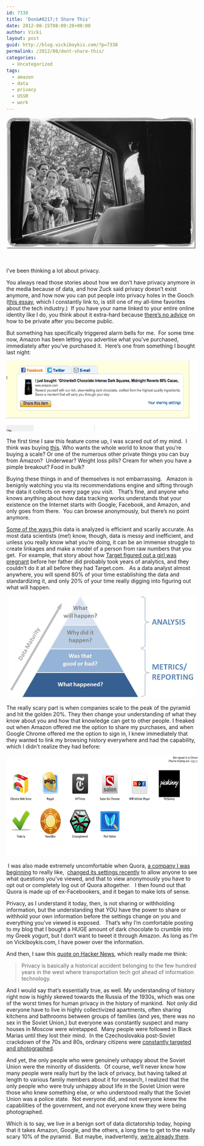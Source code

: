 ```yaml
---
id: 7338
title: 'Don&#8217;t Share This'
date: 2012-08-15T08:09:28+00:00
author: Vicki
layout: post
guid: http://blog.vickiboykis.com/?p=7338
permalink: /2012/08/dont-share-this/
categories:
  - Uncategorized
tags:
  - amazon
  - data
  - privacy
  - USSR
  - work
---
```

[<img class="aligncenter size-full wp-image-7350" title="crowd-of-people-looking-in-a-car-window-in-the-soviet-union" src="https://raw.githubusercontent.com/veekaybee/wlb/gh-pages/assets/images/2012/08/crowd-of-people-looking-in-a-car-window-in-the-soviet-union.jpeg" alt="" width="500" height="347" />](https://raw.githubusercontent.com/veekaybee/wlb/gh-pages/assets/images/2012/08/crowd-of-people-looking-in-a-car-window-in-the-soviet-union.jpeg)

&nbsp;

I&#8217;ve been thinking a lot about privacy.

You always read those stories about how we don&#8217;t have privacy anymore in the media because of data, and how Zuck said privacy doesn&#8217;t exist anymore, and how now you can put people into privacy holes in the Gooch (<a href="http://www.ftrain.com/woods-plus.html" target="_blank">this essay</a>, which I constantly link to, is still one of my all-time favorites about the tech industry.)  If you have your name linked to your entire online identity like I do, you think about it extra-hard because <a href="http://blog.penelopetrunk.com/2007/07/19/blog-under-your-real-name-and-ignore-the-harassment/" target="_blank">there&#8217;s no advice</a> on how to be private after you become public.

But something has specifically triggered alarm bells for me.  For some time now, Amazon has been letting you advertise what you&#8217;ve purchased, immediately after you&#8217;ve purchased it.  Here&#8217;s one from something I bought last night:

[<img class="aligncenter size-full wp-image-7343" title="Screen shot 2012-08-14 at 7.55.26 AM" src="https://raw.githubusercontent.com/veekaybee/wlb/gh-pages/assets/images/2012/08/Screen-shot-2012-08-14-at-7.55.26-AM.png" alt="" width="619" height="186" />](https://raw.githubusercontent.com/veekaybee/wlb/gh-pages/assets/images/2012/08/Screen-shot-2012-08-14-at-7.55.26-AM.png)

The first time I saw this feature come up, I was scared out of my mind.  I think was buying <a href="http://www.amazon.com/gp/product/B0032TNPOE/ref=oh_details_o00_s00_i00" target="_blank">this</a>. Who wants the whole world to know that you&#8217;re buying a scale? Or one of the numerous other private things you can buy from Amazon?  Underwear? Weight loss pills? Cream for when you have a pimple breakout? Food in bulk?

Buying these things in and of themselves is not embarrassing.   Amazon is benignly watching you via its recommendations engine and sifting through the data it collects on every page you visit.   That&#8217;s fine, and anyone who knows anything about how data tracking works understands that your existence on the Internet starts with Google, Facebook, and Amazon, and only goes from there.  You can browse anonymously, but there&#8217;s no point anymore.

<a href="http://aws.typepad.com/aws/2012/02/pulse-using-big-data-analytics-to-drive-rich-user-features-.html" target="_blank">Some of the ways t</a>his data is analyzed is efficient and scarily accurate. As most data scientists (me!) know, though, data is messy and inefficient, and unless you really know what you&#8217;re doing, it can be an immense struggle to create linkages and make a model of a person from raw numbers that you get.  For example, that story about how <a href="http://www.forbes.com/sites/kashmirhill/2012/02/16/how-target-figured-out-a-teen-girl-was-pregnant-before-her-father-did/" target="_blank">Target figured out a girl was pregnant</a> before her father did probably took years of analytics, and they couldn&#8217;t do it at all before they had Target.com.   As a data analyst almost anywhere, you will spend 80% of your time establishing the data and standardizing it, and only 20% of your time really digging into figuring out what will happen.

<p style="text-align: center;">
  <a href="https://raw.githubusercontent.com/veekaybee/wlb/gh-pages/assets/images/2012/08/metrics_analysis_pyramid2.jpeg"><img class="aligncenter  wp-image-7344" title="metrics_analysis_pyramid2" src="https://raw.githubusercontent.com/veekaybee/wlb/gh-pages/assets/images/2012/08/metrics_analysis_pyramid2.jpeg" alt="" width="491" height="269" /></a>
</p>

The really scary part is when companies scale to the peak of the pyramid and hit the golden 20%. They then change your understanding of what they know about you and how that knowledge can get to other people. I freaked out when Amazon offered me the option to share my purchases, and when Google Chrome offered me the option to sign in, I knew immediately that they wanted to link my browsing history everywhere and had the capability, which I didn&#8217;t realize they had before:

<p style="text-align: center;">
  <a href="https://raw.githubusercontent.com/veekaybee/wlb/gh-pages/assets/images/2012/08/Screen-shot-2012-08-15-at-7.34.39-AM.png"><img class="aligncenter  wp-image-7346" title="Screen shot 2012-08-15 at 7.34.39 AM" src="https://raw.githubusercontent.com/veekaybee/wlb/gh-pages/assets/images/2012/08/Screen-shot-2012-08-15-at-7.34.39-AM.png" alt="" width="642" height="266" /></a>
</p>

 I was also made extremely uncomfortable when Quora, <a href="http://www.quora.com/Vicki-Boykis" target="_blank">a company I was beginning</a> to really like,  <a href="http://giantrobotlasers.com/post/29340797003/this-is-a-bit-fucked-quora" target="_blank">changed its settings recently</a> to allow anyone to see what questions you&#8217;ve viewed, and that to view anonymously you have to opt out or completely log out of Quora altogether.   I then found out that Quora is made up of ex-Facebookers, and it began to make lots of sense.

Privacy, as I understand it today, then, is not sharing or withholding information, but the understanding that YOU have the power to share or withhold your own information before the settings change on you and everything you&#8217;ve viewed is exposed.   That&#8217;s why I&#8217;m comfortable posting to my blog that I bought a HUGE amount of dark chocolate to crumble into my Greek yogurt, but I don&#8217;t want to tweet it through Amazon. As long as I&#8217;m on Vickiboykis.com, I have power over the information.

And then, I saw this <a href="http://news.ycombinator.com/item?id=4377181" target="_blank">quote on Hacker News</a>, which really made me think:

> Privacy is basically a historical accident belonging to the few hundred years in the west where transportation tech got ahead of information technology.

And I would say that&#8217;s essentially true, as well. My understanding of history right now is highly skewed towards the Russia of the 1930s, which was one of the worst times for human privacy in the history of mankind.  Not only did everyone have to live in highly collectivized apartments, often sharing kitchens and bathrooms between groups of families (and yes, there was no sex in the Soviet Union,) but everyone was constantly suspect and many houses in Moscow were wiretapped.  Many people were followed in Black Marias until they lost their mind.  In the Czechoslovakia post-Soviet crackdown of the 70s and 80s, ordinary citizens were <a href="http://news.harvard.edu/gazette/story/2009/12/citizen-spies-spied-on-citizens/" target="_blank">constantly targeted and photographed</a>.

And yet, the only people who were genuinely unhappy about the Soviet Union were the minority of dissidents.  Of course, we&#8217;ll never know how many people were really hurt by the lack of privacy, but having talked at length to various family members about it for research, I realized that the only people who were truly unhappy about life in the Soviet Union were those who knew something else, or who understood really that the Soviet Union was a police state.  Not everyone did, and not everyone knew the capabilities of the government, and not everyone knew they were being photographed.

Which is to say, we live in a benign sort of data dictatorship today, hoping that it takes Amazon, Google, and the others, a long time to get to the really scary 10% of the pyramid.  But maybe, inadvertently, <a href="http://www.wired.com/gadgetlab/2012/08/apple-amazon-mat-honan-hacking/" target="_blank">we&#8217;re already there</a>.

&nbsp;